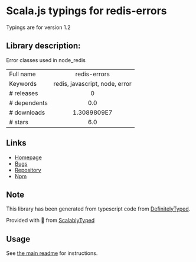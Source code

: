 
# Scala.js typings for redis-errors

Typings are for version 1.2

## Library description:
Error classes used in node_redis

|                    |                 |
| ------------------ | :-------------: |
| Full name          | redis-errors |
| Keywords           | redis, javascript, node, error |
| # releases         | 0 |
| # dependents       | 0.0 |
| # downloads        | 1.3089809E7 |
| # stars            | 6.0 |

## Links
- [Homepage](https://github.com/NodeRedis/redis-errors#readme)
- [Bugs](https://github.com/NodeRedis/redis-errors/issues)
- [Repository](https://github.com/NodeRedis/redis-errors)
- [Npm](https://www.npmjs.com/package/redis-errors)
    


## Note
This library has been generated from typescript code from [DefinitelyTyped](https://definitelytyped.org).

Provided with :purple_heart: from [ScalablyTyped](https://github.com/oyvindberg/ScalablyTyped)

## Usage
See [the main readme](../../readme.md) for instructions.


